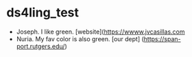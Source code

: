 # ds4ling_test

- Joseph. I like green. [website](https://wwww.jvcasillas.com
- Nuria. My fav color is also green. [our dept] (https://span-port.rutgers.edu/)
